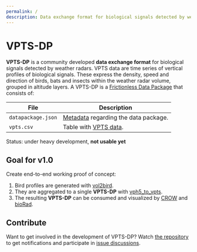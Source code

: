 ```yaml
---
permalink: /
description: Data exchange format for biological signals detected by weather radars
---
```


# VPTS-DP

**VPTS-DP** is a community developed **data exchange format** for biological signals detected by weather radars. VPTS data are time series of vertical profiles of biological signals. These express the density, speed and direction of birds, bats and insects within the weather radar volume, grouped in altitude layers. A VPTS-DP is a [Frictionless Data Package](https://specs.frictionlessdata.io/data-package/) that consists of:

File | Description
--- | ---
`datapackage.json` | [Metadata](https://enram.github.io/vpts-dp/metadata/) regarding the data package.
`vpts.csv` | Table with [VPTS data](https://enram.github.io/vpts-dp/data).

Status: under heavy development, **not usable yet**

## Goal for v1.0

Create end-to-end working proof of concept:

1. Bird profiles are generated with [vol2bird](https://github.com/adokter/vol2bird/).
2. They are aggregated to a single **VPTS-DP** with [vph5_to_vpts](https://github.com/enram/vptstools).
3. The resulting **VPTS-DP** can be consumed and visualized by [CROW](https://github.com/inbo/crow) and [bioRad](https://github.com/adokter/bioRad).

## Contribute

Want to get involved in the development of VPTS-DP? Watch [the repository](https://github.com/enram/vpts-dp) to get notifications and participate in [issue discussions](https://github.com/enram/vpts-dp/issues).
